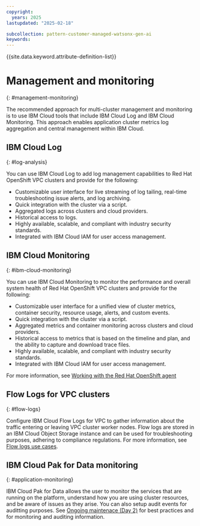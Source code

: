 ```yaml
---
copyright:
  years: 2025
lastupdated: "2025-02-18"

subcollection: pattern-customer-managed-watsonx-gen-ai
keywords:
---
```

{{site.data.keyword.attribute-definition-list}}

# Management and monitoring
{: #management-monitoring}

The recommended approach for multi-cluster management and monitoring is to use IBM Cloud tools that include IBM Cloud Log and IBM Cloud Monitoring. This approach enables application cluster metrics log aggregation and central management within IBM Cloud.

## IBM Cloud Log
{: #log-analysis}

You can use IBM Cloud Log to add log management capabilities to Red Hat OpenShift VPC clusters and provide for the following:

- Customizable user interface for live streaming of log tailing, real-time troubleshooting issue alerts, and log archiving.
- Quick integration with the cluster via a script.
- Aggregated logs across clusters and cloud providers.
- Historical access to logs.
- Highly available, scalable, and compliant with industry security standards.
- Integrated with IBM Cloud IAM for user access management.

## IBM Cloud Monitoring
{: #ibm-cloud-monitoring}

You can use IBM Cloud Monitoring to monitor the performance and overall system health of Red Hat OpenShift VPC clusters and provide for the following:

- Customizable user interface for a unified view of cluster metrics, container security, resource usage, alerts, and custom events.
- Quick integration with the cluster via a script.
- Aggregated metrics and container monitoring across clusters and cloud providers.
- Historical access to metrics that is based on the timeline and plan, and the ability to capture and download trace files.
- Highly available, scalable, and compliant with industry security standards.
- Integrated with IBM Cloud IAM for user access management.

For more information, see [Working with the Red Hat OpenShift agent](/docs/monitoring?topic=monitoring-agent_openshift)

## Flow Logs for VPC clusters
{: #flow-logs}

Configure IBM Cloud Flow Logs for VPC to gather information about the traffic entering or leaving VPC cluster worker nodes. Flow logs are stored in an IBM Cloud Object Storage instance and can be used for troubleshooting purposes, adhering to compliance regulations. For more information, see [Flow logs use cases](/docs/vpc?topic=vpc-flow-logs&interface=ui#flow-logs-use-cases).


## IBM Cloud Pak for Data monitoring
{: #application-monitoring}

IBM Cloud Pak for Data allows the user to monitor the services that are running on the platform, understand how you are using cluster resources, and be aware of issues as they arise.  You can also setup audit events for auditting purposes.  See [Ongoing maintenace (Day 2)](https://www.ibm.com/docs/en/cloud-paks/cp-data/5.0.x?topic=administering-ongoing-maintenance-day-2) for best practices and for monitoring and auditing information.

